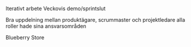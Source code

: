 
Iterativt arbete
Veckovis demo/sprintslut

Bra uppdelning mellan produktägare, scrummaster  och projektledare
alla roller hade sina ansvarsområden

Blueberry Store

